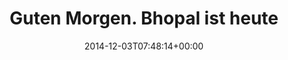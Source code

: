 ---
retweeted: false
source: <a href="http://twitter.com" rel="nofollow">Twitter Web Client</a>
entities:
  hashtags: []
  symbols: []
  user_mentions:
  - name: Dow
    screen_name: DowChemical
    indices:
    - '54'
    - '66'
    id_str: '1098648812745342976'
    id: '1098648812745342976'
  - name: Deutschlandfunk
    screen_name: DLF
    indices:
    - '108'
    - '112'
    id_str: '212407067'
    id: '212407067'
  urls:
  - url: https://t.co/gEnKzKhvv9
    expanded_url: https://de.wikipedia.org/wiki/Katastrophe_von_Bhopal#Strafrechtliche_Aufarbeitung
    display_url: de.wikipedia.org/wiki/Katastrop…
    indices:
    - '115'
    - '138'
display_text_range:
- '0'
- '138'
favorite_count: '3'
id_str: '540049858821115904'
truncated: false
retweet_count: '2'
id: '540049858821115904'
possibly_sensitive: false
created_at: Wed Dec 03 07:48:14 +0000 2014
favorited: false
full_text: |-
  Guten Morgen.
  Bhopal ist heute genau 30 Jahre her und [@DowChemical](https://twitter.com/DowChemical) hat es immer noch nicht aufgeräumt. (via [@DLF](https://twitter.com/DLF))
lang: de
quote_url: https://de.wikipedia.org/wiki/Katastrophe_von_Bhopal#Strafrechtliche_Aufarbeitung
tags:
- pesos:twitter
date: '2014-12-03T07:48:14+00:00'
src: https://twitter.com/bascht/status/540049858821115904
original_url: https://twitter.com/bascht/status/540049858821115904
type: twitter_tweet
text: |-
  Guten Morgen.
  Bhopal ist heute genau 30 Jahre her und [@DowChemical](https://twitter.com/DowChemical) hat es immer noch nicht aufgeräumt. (via [@DLF](https://twitter.com/DLF))
title: "Guten Morgen.\nBhopal ist heute "

---